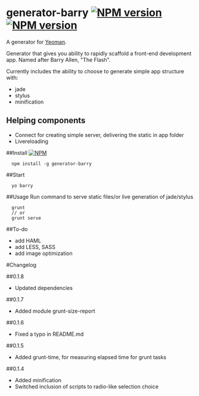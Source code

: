 # generator-barry [![NPM version](https://badge.fury.io/js/generator-barry.png)](http://badge.fury.io/js/generator-barry) [![NPM version](https://david-dm.org/dkunin/generator-barry.png)](https://david-dm.org/dkunin/generator-barry.png)

A generator for [Yeoman](http://yeoman.io).

Generator that gives you ability to rapidly scaffold a front-end development app. Named after Barry Allen, "The Flash".

Currently includes the ability to choose to generate simple app structure with:
- jade
- stylus
- minification

## Helping components
- Connect for creating simple server, delivering the static in app folder
- Livereloading

##Install 
[![NPM](https://nodei.co/npm/generator-barry.png?downloads=true)](https://nodei.co/npm/generator-barry/)

      npm install -g generator-barry

##Start 

      yo barry

##Usage 
Run command to serve static files/or live generation of jade/stylus
      
      grunt 
      // or
      grunt serve

##To-do
- add HAML
- add LESS, SASS
- add image optimization

#Changelog

##0.1.8
- Updated dependencies

##0.1.7
- Added module grunt-size-report

##0.1.6
- Fixed a typo in README.md

##0.1.5
- Added grunt-time, for measuring elapsed time for grunt tasks

##0.1.4
- Added minification
- Switched inclusion of scripts to radio-like selection choice  